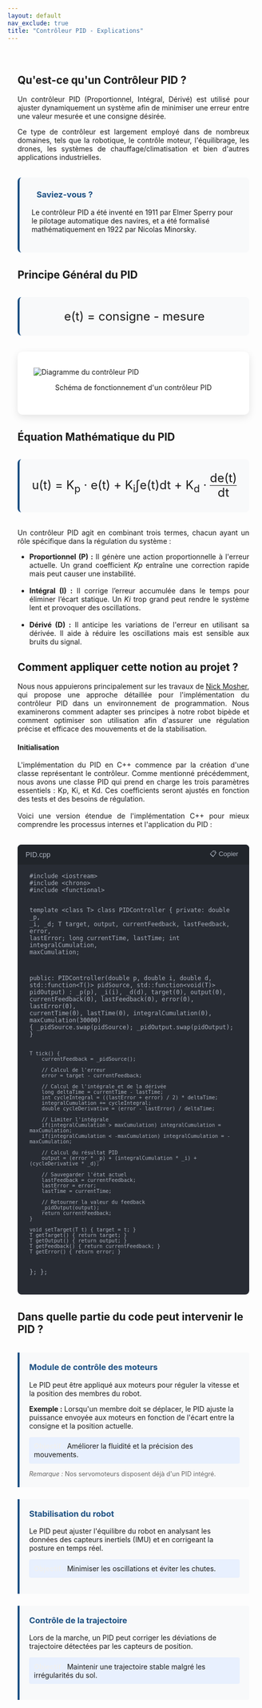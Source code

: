 ```yaml
---
layout: default
nav_exclude: true
title: "Contrôleur PID - Explications"
---
```


<style>
:root {
    --primary-color:rgb(28, 80, 131);
    --secondary-color:rgb(28, 80, 131);;
    --accent-color: rgb(28, 80, 131);;
}

.pid-container {
    max-width: 1200px;
    margin: 0 auto;
    padding: 20px;
}

.pid-equation {
    background-color: white;
    border-radius: 10px;
    padding: 2rem;
    box-shadow: 0 5px 15px rgba(0,0,0,0.1);
    margin: 2rem 0;
    border-left: 5px solid var(--accent-color);
}

.math-equation {
    font-size: 1.5rem;
    text-align: center;
    margin: 2rem 0;
    padding: 1.5rem;
    background-color: #f8f9fa;
    border-radius: 8px;
    border-left: 4px solid var(--primary-color);
}

.diagram-container {
    background-color: white;
    padding: 2rem;
    border-radius: 10px;
    box-shadow: 0 5px 15px rgba(0,0,0,0.1);
    margin: 2rem 0;
}

.did-you-know {
    background-color: #f8f9fa;
    border-left: 4px solid var(--primary-color);
    border-radius: 8px;
    padding: 1.5rem;
    margin: 2rem 0;
}

.pid-application {
    display: flex;
    flex-direction: column;
    gap: 1.5rem;
}

.application-card {
    background: #f8f9fa;
    border-left: 4px solid rgb(28, 80, 131);
    padding: 1.2rem;
    border-radius: 0 4px 4px 0;
}

.application-card h3 {
    margin-top: 0;
    color: rgb(28, 80, 131);
}

.goal {
    background: #e8f0fe;
    padding: 0.6rem;
    border-radius: 4px;
    margin: 0.8rem 0;
}

.goal .label {
    font-weight: bold;
    color: rgb(240, 240, 240);
}

.note {
    font-size: 0.9em;
    color: #666;
    margin-top: 0.8rem;
}

.did-you-know h3 {
    color: var(--primary-color);
    margin-top: 0;
}

.did-you-know i {
    margin-right: 10px;
}

.justified-text {
    text-align: justify;
}

.code-container {
    background-color: #282c34;
    color: #abb2bf;
    border-radius: 8px;
    padding: 1.5rem;
    font-family: 'Consolas', 'Monaco', monospace;
    margin: 2rem 0;
    position: relative;
}

.code-header {
    background-color: #21252b;
    padding: 0.5rem 1rem;
    border-radius: 8px 8px 0 0;
    margin: -1.5rem -1.5rem 1rem -1.5rem;
    display: flex;
    justify-content: space-between;
    align-items: center;
    color: #abb2bf;
    font-family: sans-serif;
}

.code-header button:hover {
    color: white;
}

pre {
    margin: 0;
    white-space: pre-wrap;
}

code {
    font-family: inherit;
}
</style>

<div class="pid-container">
    <!-- Introduction -->
    <section id="introduction">
        <h2>Qu'est-ce qu'un Contrôleur PID ?</h2>
        <p class="lead justified-text">
            Un contrôleur PID (Proportionnel, Intégral, Dérivé) est utilisé pour ajuster dynamiquement un système afin de minimiser une erreur entre une valeur mesurée et une consigne désirée.
        </p>
        <p class="justified-text">
            Ce type de contrôleur est largement employé dans de nombreux domaines, tels que la robotique, le contrôle moteur, l'équilibrage, les drones, les systèmes de chauffage/climatisation et bien d'autres applications industrielles.
        </p>
        <div class="did-you-know">
            <h3><i class="bi bi-lightbulb"></i> Saviez-vous ?</h3>
            <p>
                Le contrôleur PID a été inventé en 1911 par Elmer Sperry pour le pilotage automatique des navires, et a été formalisé mathématiquement en 1922 par Nicolas Minorsky.
            </p>
        </div>
    </section>
    <!-- Principe Général du PID -->
    <section id="principe">
        <h2>Principe Général du PID</h2>
        <div class="math-equation">
            e(t) = consigne - mesure
        </div>
        <div class="diagram-container">
            <img src="{{ site.baseurl }}/assets/img/etude_algo/pid.jpg" alt="Diagramme du contrôleur PID" class="img-fluid">
            <p class="text-muted" style="text-align: center;">Schéma de fonctionnement d'un contrôleur PID</p>
        </div>
        <h2>Équation Mathématique du PID</h2>
        <div class="math-equation">
            u(t) = K<sub>p</sub> · e(t) + K<sub>i</sub>∫e(t)dt + K<sub>d</sub> ·
            <span style="display: inline-block; vertical-align: middle;">
                <span style="display: block; text-align: center; border-bottom: 1px solid; line-height: 1.2;">de(t)</span>
                <span style="display: block; text-align: center; line-height: 1.2;">dt</span>
            </span>
        </div>
        <p class="justified-text">
            Un contrôleur PID agit en combinant trois termes, chacun ayant un rôle spécifique dans la régulation du système :
        </p>
        <ul class="justified-text">
            <li><strong>Proportionnel (P) :</strong> Il génère une action proportionnelle à l'erreur actuelle. Un grand coefficient <em>Kp</em> entraîne une correction rapide mais peut causer une instabilité.</li><br>
            <li><strong>Intégral (I) :</strong> Il corrige l’erreur accumulée dans le temps pour éliminer l’écart statique. Un <em>Ki</em> trop grand peut rendre le système lent et provoquer des oscillations.</li><br>
            <li><strong>Dérivé (D) :</strong> Il anticipe les variations de l'erreur en utilisant sa dérivée. Il aide à réduire les oscillations mais est sensible aux bruits du signal.</li>
        </ul>
    </section>
    <!-- Application au projet -->
    <section id="application_projet">
        <h2>Comment appliquer cette notion au projet ?</h2>
        <p style="text-align: justify;"> Nous nous appuierons principalement sur les travaux de <a href="https://github.com/nicholastmosher/PID" target="_blank">Nick Mosher</a>, qui propose une approche détaillée pour l'implémentation du contrôleur PID dans un environnement de programmation. Nous examinerons comment adapter ses principes à notre robot bipède et comment optimiser son utilisation afin d'assurer une régulation précise et efficace des mouvements et de la stabilisation. </p>
        <h4><strong>Initialisation</strong></h4>
        <div class="justified-text">
        L'implémentation du PID en C++ commence par la création d'une classe représentant le contrôleur. Comme mentionné précédemment, nous avons une classe PID qui prend en charge les trois paramètres essentiels : Kp, Ki, et Kd. Ces coefficients seront ajustés en fonction des tests et des besoins de régulation.<br><br>
        Voici une version étendue de l'implémentation C++ pour mieux comprendre les processus internes et l'application du PID :</div>
        <div class="code-container">
            <div class="code-header">
                <span>PID.cpp</span>
                <button onclick="copyCode()" style="background:none;border:none;color:inherit;cursor:pointer;">📋 Copier</button>
            </div>
            <pre><code>#include &lt;iostream&gt;
#include &lt;chrono&gt;
#include &lt;functional&gt;

template &lt;class T&gt;
class PIDController {
private:
    double _p, _i, _d;
    T target, output, currentFeedback, lastFeedback, error, lastError;
    long currentTime, lastTime;
    int integralCumulation, maxCumulation;
    
public:
    PIDController(double p, double i, double d, std::function<T()> pidSource, std::function<void(T)> pidOutput)
        : _p(p), _i(i), _d(d), target(0), output(0), currentFeedback(0), lastFeedback(0), error(0), lastError(0),
          currentTime(0), lastTime(0), integralCumulation(0), maxCumulation(30000) {
        _pidSource.swap(pidSource);
        _pidOutput.swap(pidOutput);
    }

    T tick() {
        currentFeedback = _pidSource();
        
        // Calcul de l'erreur
        error = target - currentFeedback;

        // Calcul de l'intégrale et de la dérivée
        long deltaTime = currentTime - lastTime;
        int cycleIntegral = ((lastError + error) / 2) * deltaTime;
        integralCumulation += cycleIntegral;
        double cycleDerivative = (error - lastError) / deltaTime;

        // Limiter l'intégrale
        if(integralCumulation > maxCumulation) integralCumulation = maxCumulation;
        if(integralCumulation < -maxCumulation) integralCumulation = -maxCumulation;

        // Calcul du résultat PID
        output = (error * _p) + (integralCumulation * _i) + (cycleDerivative * _d);
        
        // Sauvegarder l'état actuel
        lastFeedback = currentFeedback;
        lastError = error;
        lastTime = currentTime;

        // Retourner la valeur du feedback
        _pidOutput(output);
        return currentFeedback;
    }

    void setTarget(T t) { target = t; }
    T getTarget() { return target; }
    T getOutput() { return output; }
    T getFeedback() { return currentFeedback; }
    T getError() { return error; }
};
};</code></pre>
        </div>
<h2>Dans quelle partie du code peut intervenir le PID ?</h2><br>

<div class="pid-application">
    <div class="application-card">
        <h3>Module de contrôle des moteurs</h3>
        <p>Le PID peut être appliqué aux moteurs pour réguler la vitesse et la position des membres du robot.</p>
        <p><strong>Exemple :</strong> Lorsqu'un membre doit se déplacer, le PID ajuste la puissance envoyée aux moteurs en fonction de l'écart entre la consigne et la position actuelle.</p>
        <div class="goal">
            <span class="label">Objectif :</span> Améliorer la fluidité et la précision des mouvements.
        </div>
        <div class="note">
            <em>Remarque :</em> Nos servomoteurs disposent déjà d'un PID intégré.
        </div>
    </div>
    <div class="application-card">
        <h3>Stabilisation du robot</h3>
        <p>Le PID peut ajuster l'équilibre du robot en analysant les données des capteurs inertiels (IMU) et en corrigeant la posture en temps réel.</p>
        <div class="goal">
            <span class="label">Objectif :</span> Minimiser les oscillations et éviter les chutes.
        </div>
    </div>
    <div class="application-card">
        <h3>Contrôle de la trajectoire</h3>
        <p>Lors de la marche, un PID peut corriger les déviations de trajectoire détectées par les capteurs de position.</p>
        <div class="goal">
            <span class="label">Objectif :</span> Maintenir une trajectoire stable malgré les irrégularités du sol.
        </div>
    </div>
</div>


<script>
function copyCode() {
    const code = document.querySelector('.code-container code').innerText;
    navigator.clipboard.writeText(code);
    
    // Feedback visuel
    const button = document.querySelector('.code-header button');
    const originalText = button.innerHTML;
    button.innerHTML = '✓ Copié!';

    setTimeout(() => {
        button.innerHTML = originalText;
    }, 2000);
}
</script>
